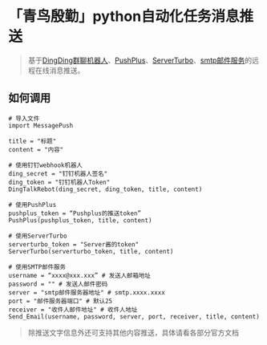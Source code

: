 # 「青鸟殷勤」python自动化任务消息推送

> 基于[DingDing群聊机器人](https://open.dingtalk.com/document/robots/custom-robot-access)、[PushPlus](https://www.pushplus.plus/)、[ServerTurbo](https://sct.ftqq.com/)、[smtp邮件服务](https://baike.baidu.com/item/SMTP)的远程在线消息推送。
>
## 如何调用

```
# 导入文件
import MessagePush

title = "标题"
content = "内容"

# 使用钉钉webhook机器人
ding_secret = "钉钉机器人签名"
ding_token = "钉钉机器人Token"
DingTalkRebot(ding_secret, ding_token, title, content)

# 使用PushPlus
pushplus_token = “Pushplus的推送token”
PushPlus(pushplus_token, title, content)

# 使用ServerTurbo
serverturbo_token = "Server酱的token"
ServerTurbo(serverturbo_token, title, content)

# 使用SMTP邮件服务
username = “xxxx@xxx.xxx” # 发送人邮箱地址
password = "" # 发送人邮件密码
server = "smtp邮件服务器地址" # smtp.xxxx.xxxx
port = "邮件服务器端口" # 默认25
receiver = "收件人邮件地址" # 收件人地址
Send_Email(username, password, server, port, receiver, title, content)
```
> 除推送文字信息外还可支持其他内容推送，具体请看各部分官方文档